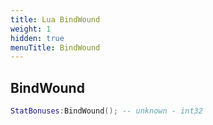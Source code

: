 ```yaml
---
title: Lua BindWound
weight: 1
hidden: true
menuTitle: BindWound
---
```

## BindWound
```lua
StatBonuses:BindWound(); -- unknown - int32
```